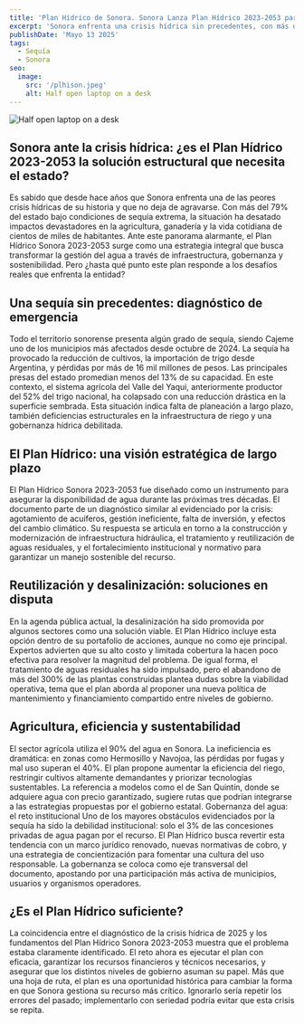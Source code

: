 ```yaml
---
title: 'Plan Hídrico de Sonora. Sonora Lanza Plan Hídrico 2023-2053 para Asegurar Futuro del Agua'
excerpt: 'Sonora enfrenta una crisis hídrica sin precedentes, con más del 79% del territorio en sequía extrema, lo que ha generado pérdidas millonarias en la agricultura y ha evidenciado la fragilidad del sistema de riego, la falta de planeación y una débil gobernanza. El Plan Hídrico Sonora 2023-2053 surge como una respuesta estructural ante este panorama, proponiendo una estrategia de largo plazo basada en infraestructura moderna, tratamiento y reutilización de aguas, eficiencia agrícola y fortalecimiento institucional. Aunque incluye medidas como la desalinización, su éxito dependerá de la capacidad operativa de los municipios y del compromiso político para revertir años de abandono. La coincidencia entre los problemas actuales y los objetivos del plan sugiere que, si se ejecuta con seriedad, podría convertirse en una solución integral y transformadora para la gestión del agua en el estado.'
publishDate: 'Mayo 13 2025'
tags:
  - Sequía
  - Sonora
seo:
  image:
    src: '/plhison.jpeg'
    alt: Half open laptop on a desk
---
```


![Half open laptop on a desk](/plhison.jpeg)

## Sonora ante la crisis hídrica: ¿es el Plan Hídrico 2023-2053 la solución estructural que necesita el estado?

Es sabido que desde hace años que Sonora enfrenta una de las peores crisis hídricas de su historia y que no deja de agravarse. Con más del 79% del estado bajo condiciones de sequía extrema, la situación ha desatado impactos devastadores en la agricultura, ganadería y la vida cotidiana de cientos de miles de habitantes. Ante este panorama alarmante, el Plan Hídrico Sonora 2023-2053 surge como una estrategia integral que busca transformar la gestión del agua a través de infraestructura, gobernanza y sostenibilidad. Pero ¿hasta qué punto este plan responde a los desafíos reales que enfrenta la entidad?

## Una sequía sin precedentes: diagnóstico de emergencia

Todo el territorio sonorense presenta algún grado de sequía, siendo Cajeme uno de los municipios más afectados desde octubre de 2024. La sequía ha provocado la reducción de cultivos, la importación de trigo desde Argentina, y pérdidas por más de 16 mil millones de pesos. Las principales presas del estado promedian menos del 13% de su capacidad. En este contexto, el sistema agrícola del Valle del Yaqui, anteriormente productor del 52% del trigo nacional, ha colapsado con una reducción drástica en la superficie sembrada.
Esta situación indica falta de planeación a largo plazo, también deficiencias estructurales en la infraestructura de riego y una gobernanza hídrica debilitada.

## El Plan Hídrico: una visión estratégica de largo plazo

El Plan Hídrico Sonora 2023-2053 fue diseñado como un instrumento para asegurar la disponibilidad de agua durante las próximas tres décadas. El documento parte de un diagnóstico similar al evidenciado por la crisis: agotamiento de acuíferos, gestión ineficiente, falta de inversión, y efectos del cambio climático. Su respuesta se articula en torno a la construcción y modernización de infraestructura hidráulica, el tratamiento y reutilización de aguas residuales, y el fortalecimiento institucional y normativo para garantizar un manejo sostenible del recurso.

## Reutilización y desalinización: soluciones en disputa

En la agenda pública actual, la desalinización ha sido promovida por algunos sectores como una solución viable. El Plan Hídrico incluye esta opción dentro de su portafolio de acciones, aunque no como eje principal. Expertos advierten que su alto costo y limitada cobertura la hacen poco efectiva para resolver la magnitud del problema. De igual forma, el tratamiento de aguas residuales ha sido impulsado, pero el abandono de más del 300% de las plantas construidas plantea dudas sobre la viabilidad operativa, tema que el plan aborda al proponer una nueva política de mantenimiento y financiamiento compartido entre niveles de gobierno.

## Agricultura, eficiencia y sustentabilidad

El sector agrícola utiliza el 90% del agua en Sonora. La ineficiencia es dramática: en zonas como Hermosillo y Navojoa, las pérdidas por fugas y mal uso superan el 40%. El plan propone aumentar la eficiencia del riego, restringir cultivos altamente demandantes y priorizar tecnologías sustentables. La referencia a modelos como el de San Quintín, donde se adquiere agua con precio garantizado, sugiere rutas que podrían integrarse a las estrategias propuestas por el gobierno estatal.
Gobernanza del agua: el reto institucional
Uno de los mayores obstáculos evidenciados por la sequía ha sido la debilidad institucional: solo el 3% de las concesiones privadas de agua pagan por el recurso. El Plan Hídrico busca revertir esta tendencia con un marco jurídico renovado, nuevas normativas de cobro, y una estrategia de concientización para fomentar una cultura del uso responsable. La gobernanza se coloca como eje transversal del documento, apostando por una participación más activa de municipios, usuarios y organismos operadores.

## ¿Es el Plan Hídrico suficiente?

La coincidencia entre el diagnóstico de la crisis hídrica de 2025 y los fundamentos del Plan Hídrico Sonora 2023-2053 muestra que el problema estaba claramente identificado. El reto ahora es ejecutar el plan con eficacia, garantizar los recursos financieros y técnicos necesarios, y asegurar que los distintos niveles de gobierno asuman su papel. Más que una hoja de ruta, el plan es una oportunidad histórica para cambiar la forma en que Sonora gestiona su recurso más crítico. Ignorarlo sería repetir los errores del pasado; implementarlo con seriedad podría evitar que esta crisis se repita.
